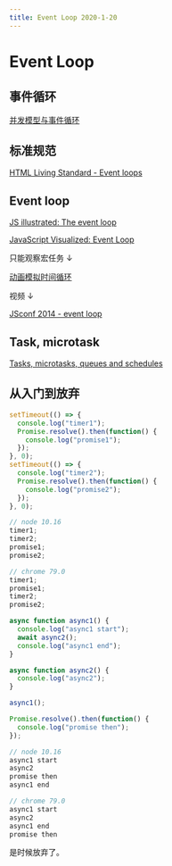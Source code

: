 ```yaml
---
title: Event Loop 2020-1-20
---
```


# Event Loop

## 事件循环

[并发模型与事件循环](https://developer.mozilla.org/zh-CN/docs/Web/JavaScript/EventLoop)

## 标准规范

[HTML Living Standard - Event loops](https://html.spec.whatwg.org/multipage/webappapis.html#event-loops)

## Event loop

[JS illustrated: The event loop](https://dev.to/kapantzak/js-illustrated-the-event-loop-4mco)

[JavaScript Visualized: Event Loop](https://dev.to/lydiahallie/javascript-visualized-event-loop-3dif)

只能观察宏任务 ↓

[动画模拟时间循环](http://latentflip.com/loupe/?code=JC5vbignYnV0dG9uJywgJ2NsaWNrJywgZnVuY3Rpb24gb25DbGljaygpIHsKICAgIHNldFRpbWVvdXQoZnVuY3Rpb24gdGltZXIoKSB7CiAgICAgICAgY29uc29sZS5sb2coJ1lvdSBjbGlja2VkIHRoZSBidXR0b24hJyk7ICAgIAogICAgfSwgMjAwMCk7Cn0pOwoKY29uc29sZS5sb2coIkhpISIpOwoKc2V0VGltZW91dChmdW5jdGlvbiB0aW1lb3V0KCkgewogICAgY29uc29sZS5sb2coIkNsaWNrIHRoZSBidXR0b24hIik7Cn0sIDUwMDApOwoKY29uc29sZS5sb2coIldlbGNvbWUgdG8gbG91cGUuIik7!!!PGJ1dHRvbj5DbGljayBtZSE8L2J1dHRvbj4%3D)

视频 ↓

[JSconf 2014 - event loop](https://www.youtube.com/watch?v=8aGhZQkoFbQ&feature=emb_logo)

## Task, microtask

[Tasks, microtasks, queues and schedules](https://jakearchibald.com/2015/tasks-microtasks-queues-and-schedules/)

## 从入门到放弃

```js
setTimeout(() => {
  console.log("timer1");
  Promise.resolve().then(function() {
    console.log("promise1");
  });
}, 0);
setTimeout(() => {
  console.log("timer2");
  Promise.resolve().then(function() {
    console.log("promise2");
  });
}, 0);
```

```js
// node 10.16
timer1;
timer2;
promise1;
promise2;
```

```js
// chrome 79.0
timer1;
promise1;
timer2;
promise2;
```

```js
async function async1() {
  console.log("async1 start");
  await async2();
  console.log("async1 end");
}

async function async2() {
  console.log("async2");
}

async1();

Promise.resolve().then(function() {
  console.log("promise then");
});
```

```js
// node 10.16
async1 start
async2
promise then
async1 end
```

```js
// chrome 79.0
async1 start
async2
async1 end
promise then
```

是时候放弃了。
